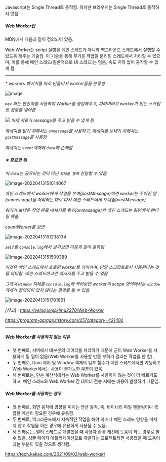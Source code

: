 Javascript는 Single Thread로 동작함. 하지만 브라우저는 Single Thread로 동작하지 않음

##### Web Worker란

MDN에서 다음과 같이 정의되어 있음.

Web Worker는 script 실행을 메인 스레드가 아니라 백그라운드 스레드에서 실행할 수 있도록 해주는 기술임. 이 기술을 통해 무거운 작업을 분리된 스레드에서 처리할 수 있으며, 이를 통해 메인 스레드(일반적으로  UI 스레드)는 멈춤, 속도 저하 없이 동작할 수 있게 됨.

----

<i>* workers 패키지를 따로 만들어서 worker들을 분류함</i>

![image](https://user-images.githubusercontent.com/80576569/165871274-65e10276-6aa9-47de-bb52-f5445a48ac63.png)

<i>`new` 라는 연산자를 사용하여 Worker를 생성해주고, 파라미터로 worker가 있는 스크립트 경로를 넣어줌</i>

<img src="C:\Users\SANDSLab\AppData\Roaming\Typora\typora-user-images\image-20220413145811262.png" align="left">

<i>이제 서로가 message를 주고 받을 수 있게 됨</i>

<i>메세지를 받기 위해서는 `onmessage`를 사용하고, 메세지를 보내기 위해서는 `postMessage`를 사용함</i>

<i>메세지는 `event`객체에 `data`에 존재함</i>

##### <i>∗ 중요한 점</i>

<i>이 `data`는 공유되는 것이 아닌 `복제를 통해` 전달할 수 있음.</i>

![image-20220413151014067](C:\Users\SANDSLab\AppData\Roaming\Typora\typora-user-images\image-20220413145320123.png)

<i>메인 스레드에서 worker에게 작업을 부여(postMessage)하면 worker는 주어진 일(onmessage)을 처리하는 대로 다시 메인 스레드에게 보내줌(postMessage)</i>

<i>워커가 보내온 작업 완료 메세지를 확인(onmessage)한 메인 스레드는 화면에서 랜더링 해줌</i>

<i>countWorker를 보면</i>

![image-20220413151238134](C:\Users\SANDSLab\AppData\Roaming\Typora\typora-user-images\image-20220413151238134.png)

<i>`self`를 `console.log`에서 살펴보면 다음과 같이 출력됨</i>

![image-20220413151509389](C:\Users\SANDSLab\AppData\Roaming\Typora\typora-user-images\image-20220413151509389.png)

<i>이것은 메인 스레드에서 호출된 worker를 의미하며, 단일 스크립트로서 사용된다는 것을 의미함. 메인 스레드하고만 메시지를 주고 받을 수 있음</i>

<i>그래서 `window` 객체를 `console.log`에 찍어보면 worker의 scope 영역에서는 `window` 객체가 정의되어 있지 않다는 결과를 볼 수 있음</i>

![image-20220413151701861](C:\Users\SANDSLab\AppData\Roaming\Typora\typora-user-images\image-20220413151701861.png)

<i>[참고] : https://velog.io/@kimu2370/Web-Worker</i>

<i>https://program-garage.tistory.com/25?category=421402</i>

-----

##### Web Worker를 사용하지 않는 이유

- 첫 번쨰로, 서버에서 대부분의 데이터를 처리하기 때문에 굳이 Web Worker를 사용하게 될 일이 없음(Web Worker를 사용할 만큼 부하가 걸리는 작업을 안 함).
- 두 번째로, Dom 제어 및 Window 객체의 일부 함수가 메인 스레드에서만 가능하고 Web Worker에서는 사용이 불가능한 부분이 있음.
- 세 번째로는, 단순 계산식에서는 Web Worker를 사용하지 않는 것이 더 빠르기도 하고, 메인 스레드와 Web Worker 간 데이터 전송 시에는 비용이 발생하기 때문임.

##### Web Worker를 사용하는 경우

- 첫 번째로, 화면 동작에 영향을 미치는 연산 동작, 즉, 바이너리 파일 핸들링이나 복잡한 계산이 필요한 경우에 유용함.
- 두 번째로, 백그라운드에서 지속적인 작업을 해야 하거나 메인 스레드 영향을 미치지 않고 작업을 하는 경우에 유용하게 사용될 수 있음.
- 세 번째로는, 멀티 스레드로 개발했을 때 사용자 환경 개선에 도움이 되는 경우로 볼 수 있음. 싱글 페이지 애플리케이션으로 개발되는 프로젝트라면 사용했을 때 도움이 되는 부분이 있을 것으로 생각됨.

https://tech.kakao.com/2021/09/02/web-worker/

